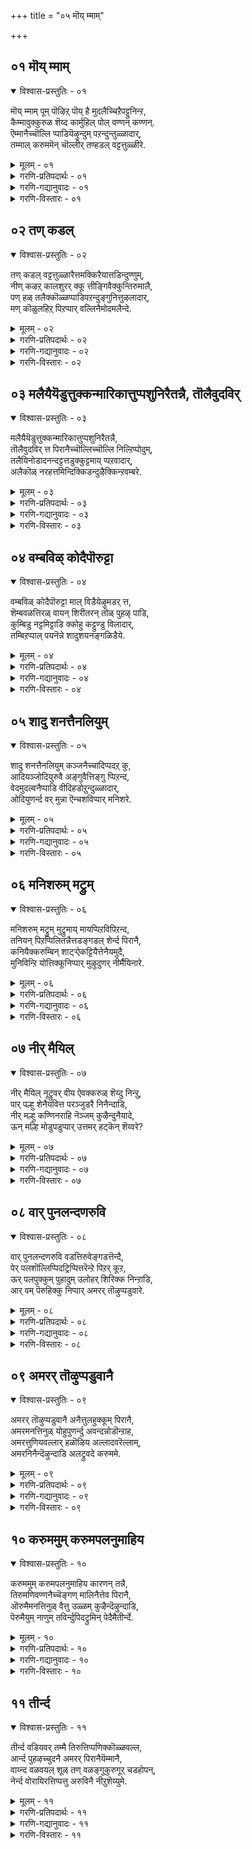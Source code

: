 +++
title = "०५ मॊय् म्माम्"

+++


## ०१ मॊय् म्माम्

<details open><summary>विश्वास-प्रस्तुतिः - ०१</summary>

मॊय् म्माम् पूम् पॊऴिऱ् पॊय् है मुदलैच्चिऱैपट्टुनिन्ऱ,  
कैम्मावुक्कुरुळ शॆय्द कार्मुहिल् पोल् वण्णन् कण्णन्.  
ऎम्मानैच्चॊल्लि प्पाडियॆऴुन्दुम् पऱन्दुन्तुळ्ळादार्,  
तम्माल् करुममॆन् चॊल्लीर् तण्हडल् वट्टत्तुळ्ळीरे.
</details>

<details><summary>मूलम् - ०१</summary>

मॊय् म्माम् पूम् पॊऴिऱ् पॊय् है मुदलैच्चिऱैपट्टुनिन्ऱ,  
कैम्मावुक्कुरुळ शॆय्द कार्मुहिल् पोल् वण्णन् कण्णन्.  
ऎम्मानैच्चॊल्लि प्पाडियॆऴुन्दुम् पऱन्दुन्तुळ्ळादार्,  
तम्माल् करुममॆन् चॊल्लीर् तण्हडल् वट्टत्तुळ्ळीरे.
</details>

<details><summary>गरणि-प्रतिपदार्थः - ०१</summary>

मॊय् = दट्टवाद, मा = दॊड्ड, पू पॊऴिल् = हूगळ उपवनदिन्द कूडिद, पॊय् है = सरोवरदल्लि, मुदलै = मॊसळॆयिन्द, शिऱै पट्टु = बन्धिसल्पट्टु, निन्ऱ = निन्तिद्द, कैमावुक्कू = सलगक्कॆ\(गजेन्द्रनिगॆ\), अरुळ् शॆय्द = कृपॆमाडिद, कार् मुहिल् पोल् वण्णन् = कार्मुगिलिन हागॆ बण्णवुळ्ळ, कण्णन् = श्रीकृष्णनाद, \(आकर्षणकारियाद\), ऎम्मानै = नम्म स्वामियन्नु, शॊल्लि पादि = स्तुतिसि हाडि, ऎऴुन्दुम् = ऎद्दू, पऱन्दुम् = सुत्ताडियू, तुळ्ळादार् तम्माल् = उत्साहगॊळ्ळदवरिन्द, करुमम् = फल, ऎन्चॊल्लीर् = एनॆन्दु हेळुत्तीरि, तण् = तम्पाद, कडल् = कडलिनिन्द सुत्तुवरिद, वट्टत्तुळ्ळीरे = भूमण्डलदल्लिरुववरे. 
</details>

<details><summary>गरणि-गद्यानुवादः - ०१</summary>

तम्पाद कडलिनिन्द सुत्तुवरिदिरुव भूमण्डलवासिगळे, दट्टवाद दॊड्ड हूविन तोपुगळिन्द कूडिद सरोवरदल्लि मॊसळॆयिन्द बन्धिसल्पट्टु निन्तिद्द सलगक्कॆ कृपॆमाडिद कार्मुगिलिनन्तॆ बण्णवुळ्ळ आकर्षणकारियाद नम्म स्वामियन्नु स्तुतिसिहाडुत्ता ऎद्दु सुत्ताडिउत्साहगॊळ्ळदवर फलवेनॆन्दु हेळुत्तीरि? 
</details>

<details><summary>गरणि-विस्तारः - ०१</summary>

हिन्दिन तिरुवाय् मॊऴियल्लि भगवन्तनन्नु अनुभविसुव मार्गवन्नु आळ्वाररु सूचिसिदरु. भूलोकवासिगळागिरुवागले, भगवन्तन सृष्टियाद लीलाविभूतियन्नु कण्णारकाणुत्त, अवुगळल्लॆल्ला भगवन्तनु अन्तरात्मनागि निर्वहिसुत्तिद्दानॆम्ब भावनॆयन्नु मनस्सिनल्लिट्टुकॊण्डु अवुगळन्नु आदरदिन्द अनुभविसुत्ता बन्दरॆ, आ मूलक भगवन्तन सान्निध्यवन्नु पडॆदुकॊळ्ळबहुदु ऎन्दु अवरु हेळिदरु. भूमिय मेलॆ वासिसुत्त, भगवन्तन दिव्यसृष्टियाद ऎल्ला चेतनाचेतन वस्तुगळन्नू काणुत्ता, अवुगळ उपयोगवन्नु पडॆयुत्ता, भगवन्तनन्नु मात्र गमनिसदॆ जीवन नडॆसुववरन्नु कुरितु ईग आळ्वाररु कनिकरदिन्द मातनाडुत्तिद्दारॆ.

आळ्वाररु हेळुत्तारॆ- भूलोकवासिगळे, भगवन्तनिगॆ तन्न सृष्टिय ऎल्ला चेतनाचेतन वस्तुगळ विषयदल्लू अपारवाद कनिकरविदॆ. दट्टवाद काडिननडुवॆ सरोवरदल्लि मॊसळॆय बायिगॆ सिक्किबिद्दु, बिडिसिकॊळ्ळलु साध्यविल्लदॆ तॊळलुत्तिद्द सलगनु भक्तियिन्द भगवन्तनन्नु कुरितु, ’आदिमूला’ ऎन्दु दीननागि मॊरॆयिट्टाग, आ कूडले भगवन्तनु गरुडारूढनागि अल्लिगॆ धाविसि बन्दु, तन्न चक्रायुधदिन्द मॊसळॆयन्नु तुण्डरिसि, सलगवन्नु रक्षिसिदनल्ल\! परमकारुणिकनू, उदारियू, अत्याकर्षकनू आद अवनन्नु आदरदिन्द स्तुतिसदॆ, गुणगानमाडदॆ, व्यर्थवागि कालकळॆयुववर कर्मगळिन्द फलवेनादरू इदॆये? नीवे योचिसि. 

भगवत्प्रीतियागि, भगवदर्पणबुद्धियिन्द माडुव याव कर्मवादरू भगवन्तनन्नु सेरुत्तदॆ. हागिल्लदॆ, कर्ममाडबेकॆम्ब बुद्धियिन्द यान्त्रिकवागि माडुव याव कर्मवादरू, अदक्कॆ फलवॆल्लियदु?
</details>

## ०२ तण् कडल्

<details open><summary>विश्वास-प्रस्तुतिः - ०२</summary>

तण् कडल् वट्टत्तुळ्ळारैत्तमक्किरैयात्तडिन्दुण्णुम्,  
नीण् कऴऱ् कालशुरर् क्कू त्तीङ्गिवैक्कुन्तिरुमालै,  
पण् हळ् तलैक्कॊळ्ळप्पाडिपऱन्दुङ्गुनित्तुऴलादार्,  
मण् कॊळुलहिऱ् पिऱप्पार् वल्लिनैमोदमलैन्दे.
</details>

<details><summary>मूलम् - ०२</summary>

तण् कडल् वट्टत्तुळ्ळारैत्तमक्किरैयात्तडिन्दुण्णुम्,  
नीण् कऴऱ् कालशुरर् क्कू त्तीङ्गिवैक्कुन्तिरुमालै,  
पण् हळ् तलैक्कॊळ्ळप्पाडिपऱन्दुङ्गुनित्तुऴलादार्,  
मण् कॊळुलहिऱ् पिऱप्पार् वल्लिनैमोदमलैन्दे.
</details>

<details><summary>गरणि-प्रतिपदार्थः - ०२</summary>

तण् कडल् = तम्पाद कडलिनिन्द सुत्तुवरिद, वट्टतुळ्ळारै = भूमिय मेलिरुववरन्नु, तमक्कु = तमगॆ, इरै आ = आहारवागि, तडिन्दु= कॊन्दु, उण्णुम् = तन्न तक्क, नीण् कऴल् काल् = \(बलिष्ठवाद\) वीरकालन्दुगॆयुळ्ळ कालुगळ, अशुरर् क्कु = असुररिगॆ, तीङ्गु इऴैक्कुम् = कॆडकन्नु नीगिसुव, तिरुमालै = सर्वेश्वरनन्नु \(कुरितु\), पण्हळ् = हादुगळन्नु, तलैक्कॊळ्ल = बहळवागि पादि, = हाडियू, पऱन्दुम्= अलॆडाडियू \(हाराडि,\) कुनित्तु = आडियू \(नलिदाडियू\) उऴलादार् = ऎल्लॆल्लू सञ्चरिसदवरु, मण् कॊळ् उलहिल् = भूलोकदल्लि, पिऱप्पार् = हुट्टुत्तारॆ, \(पुनर्जन्म पडॆयुत्तारॆ\), वल् विनै = क्रूर पापगळु, मोद मलैन्दे = सङ्कटगॊळिसुवन्तॆ मेलॆ बिद्दु \(अतिशयवागि नलुगिसुवन्तॆ\). 
</details>

<details><summary>गरणि-गद्यानुवादः - ०२</summary>

तम्पाद कडलिनिन्द सुत्तुवरिद भूमिय मेलिरुववरन्नु तमगॆ आहारवागि कॊन्दु तिन्नुव वीरकाल्गडगगळन्नु धरिसिद कालुगळ असुररिगॆ बरुव कॆडकन्नु नीगिसुव लक्ष्मीनाथनन्नु\(श्रीदेविय पतियन्नु, सर्वेश्वरनन्नु\) कुरितु हाडि, नॆनॆदाडि, कुणिदाडि, ऎल्लॆल्लू अलॆदाडदवरु ई भूलोकदल्लि क्रूरपापगळु अवर मेलॆ बिद्दु सङ्कटगॊळिसुवन्तॆ मत्तॆ हुट्टुत्तारॆ. 
</details>

<details><summary>गरणि-विस्तारः - ०२</summary>

हिन्दिन पाशुरदल्लि भगवन्तनन्नु भजिसद भूलोकवासिगळु नडॆसुव कर्मगळिगॆ फलवॆल्लियदु? ऎन्दु प्रश्निसलायितु. अदक्कॆ इल्लि समञ्जसवाद उत्तर बरुत्तदॆ. 

“तमक्किरैयात्तडिन्दुण्णुम् ..................अशुरर् क्कु” – इल्लि ’असुररु’ ऎम्बुदक्कॆ ’राक्षसरु’ ऎम्ब नेरवाद अर्थवल्ल. ’आसुरी स्वभाववुळ्ळवरु’ ऎम्ब अर्थवन्नु हेळबेकागुत्तदॆ. मनुष्यरन्नु मूरु बगॆयागि, अवर गुणस्वभावगळिगॆ अनुगुणवागि, विङ्गडिसुत्तारॆ. दैवीमानवरु – राजसी प्रकृतियवरु – राजसरु, मत्तु तामसगुणतुम्बिद आसुरी जनरन्नू सह उद्धारगॊळिसलु भगवन्तनु तवकिसुत्तानॆ. यारु भगवन्तनन्नु स्तुतिसि, नुतिसि, कुणिदु, कुप्पळिसि, मैमरॆतु आनन्दिसि अलॆदाडुत्तारो अवरन्नु तप्पदॆ सद्गतिगॆ ऒय्युत्तानॆ. हागॆ माडदॆ इरुव जनरिगॆ, अवा कर्मगळिगॆ सत्फलवे इल्ल. अवरिगॆ भूलोकदल्लि दुःखसङ्कटगळु तुम्बिरुव पुनर्जन्मवे प्राप्तवागुत्तदॆ. 

पुनर्जन्मद सङ्कटवन्नू, भूलोकवासवन्नू तप्पिसिकॊळ्ळुवुदक्कॆ सुलभोपायवे भगवद्भक्ति. अदन्नु बिडदॆ नडॆसुत्ता दृढभक्तियन्नु बॆळॆसिकॊण्डरॆ, अदक्कॆ तक्क फलवाद परमपदवासवू, भगवत्कैङ्कर्यवू लभिसुवुद् – ऎन्दन्तॆ.
</details>

## ०३ मलैयैयॆडुत्तुक्कन्मारिकात्तुप्पशुनिरैतन्नै, तॊलैवुदविर्

<details open><summary>विश्वास-प्रस्तुतिः - ०३</summary>

मलैयैयॆडुत्तुक्कन्मारिकात्तुप्पशुनिरैतन्नै,  
तॊलैवुदविर् त्त पिरानैच्चॊल्लिच्चॊल्लि निल्ऱिप्पोदुम्,  
तलैयिनोडादनन्दट्टत्तडुक्कुट्टमाय् प्पऱवादार्,  
अलैकॊळ् नरहत्तमिन्दिक्किडन्दुऴैक्किन्ऱवम्बरे.
</details>

<details><summary>मूलम् - ०३</summary>

मलैयैयॆडुत्तुक्कन्मारिकात्तुप्पशुनिरैतन्नै,  
तॊलैवुदविर् त्त पिरानैच्चॊल्लिच्चॊल्लि निल्ऱिप्पोदुम्,  
तलैयिनोडादनन्दट्टत्तडुक्कुट्टमाय् प्पऱवादार्,  
अलैकॊळ् नरहत्तमिन्दिक्किडन्दुऴैक्किन्ऱवम्बरे.
</details>

<details><summary>गरणि-प्रतिपदार्थः - ०३</summary>

मलैयै = बॆट्टवन्नु, ऎडुत्तु = ऎत्तिहिडिदु, कल् मारि = कल्लुमळॆयन्नु, कात्तु = तडॆदु, पशुनिरैतन्नै = दनगळ मन्दॆगळन्नु, तॊलैवु = नाशवागुवुदन्नु, तविर् त्त = तप्पिसिद, पिरानै = स्वामियन्नु, शॊल्लि शॊल्लि = हेळुत्ता हेळुत्ता, निन्ऱु = इरुत्ता, ऎप्पोदुम् = ऎल्ला कालदल्लू, तलैयिनोडु = तलॆयिन्द आदनम् = नॆलवन्नु, तट्ट = कट्टुवन्तॆ, तडुकुट्टम् आय् = तलॆकॆळगागि आदरू, पऱवादार् = प्रयत्निसदवरु \(हर्षिसदवरु\), अलै कॊळ् = \(अत्तिन्दित्त\) हॊरळाडिसुव, \(सङ्कटगॊळिसुव\), नरहत्तु = नरकदल्लि, अमिन्दि = मुळुगि, किडन्दु = बिद्दु, उऴैक्किन्ऱ = सङ्कटपडुव, वम्बरे = व्यर्थमानवरे. 
</details>

<details><summary>गरणि-गद्यानुवादः - ०३</summary>

बॆट्टवन्नु ऎत्ति हिडिदु, कल्लुमळॆयन्नु तडॆदु, दनगळ मन्दॆगळु नाशवागुवुदन्नु तप्पिसिद स्वामियन्नु कुरितु ऎल्ला कालदल्लू हेळुत्ता हेळुत्ता, तलॆयु नॆलवन्नु तट्टुवन्तॆ तलॆकॆळगागियाडरू प्रयत्निसदवरु अत्तिन्दित्त हॊरळिसि सङ्कटगॊळिसुव नरकदल्लि मुळुगि बिद्दु सङ्कटपडुव व्यर्थमानवरे \(आगुत्तारॆ\). 
</details>

<details><summary>गरणि-विस्तारः - ०३</summary>

करुणासागरनाद भगवन्तनल्लि निश्चलवागि मत्तु सत्ततवागि भक्तिमाडुवुदक्कॆ ऎष्टॆ श्रमपट्टरू चिन्तॆयिल्ल. आ ऎल्ल प्रयत्नवू चेतननु नरकयातनॆयन्नु अनुभविसुवुदन्नु तप्पिसुत्तदॆ. – इदु ई पाशुरद विषय. 

“मलैयै ऎडुत्तु ...................तॊलैवुदविर् त्त पिरान्” – भगवन्तन श्रीकृष्णावतारद ऒन्दु अद्भुत प्रसङ्ग इदु. नन्दगोकुलदल्लि बालकृष्णनु बॆळॆयुत्तिद्दाग, वर्षक्कॊम्मॆ गोवळरु देवेन्द्रपूजॆयन्नु नडॆसि, भारियाद ऎडॆयन्नु माडि समर्पिसुत्तिद्दद्दन्नु कण्डनु. देवेन्द्रनु मळॆयन्नुसुरिसि तमगू तम्म दनकरुगळिगू ऒळ्ळॆयदन्नु माडुवनॆम्बुदक्कागि ई देवेन्द्र पूजॆ. बालकृष्णनिगॆ ई पूजॆ समञ्जसवॆनिसलिल्ल. अवनु गोवळर हिरियरन्नु सेरिसि, कण्णिगॆ काणद, देवेन्द्रनिगॆ बदलागि तम्म कण्ण मुन्दॆये इरुव गोवर्धनगिरिगॆ पूजॆयन्नु सल्लिसबेकॆन्दू, निजवागियू अदे अवरिगॆ मळॆ बॆळॆगॆ ऒत्तासॆ माडुवुदॆन्दू तिळिसिदनु. अदरन्तॆ गोवळरु आ वर्ष ’गोवर्धन पूजॆ’ नडॆसि, अदर बुडदल्लि भारि ऎडॆयन्नु नीडिदरु. अवरिगॆ आश्चर्यवागुवन्तॆ, बॆट्टदिन्दले ऒब्ब व्यक्ति हॊरबन्दु, अवरु नीडिद्द ऎडॆयन्नॆल्ला उण्डु, अवरन्नु हरसि मायवायितु. देवेन्द्रनिगॆ इदु तिळियितु. गोवळर अहङ्कारक्कॆ अवनिगॆ तुम्ब कोप बन्तु. इडिय नन्दगोकुलवन्ने नाशपडिसि बिडुवुदक्कागि, अवनु एळुदिनगळ काल सततवागि बिरुसु मळॆयन्नु सुरिसिदनु. आग बालकृष्णनु आ गोवर्धनगिरियन्ने ऎत्ति, कॊडॆयन्तॆ तन्न किरुबॆरळ मेलॆ निल्लिसिकॊण्डु, अदरडियल्लि ऎल्ला गोवुगळ मन्दॆगळन्नू, गोवळरन्नू इरिसिकॊण्डु कापाडिदनु. 

आळ्वाररु हेळुत्तारॆ- हिन्दॆ, भगवन्तनु देवेन्द्रन कल्लुमळॆयिन्द गोवुगळ मन्दॆयन्नु तप्पिसलु माडिद अद्भुतकार्यदिन्द, अवन अपारकारुण्यवन्नु तिळियबहुदु. अवन नानाअद्भुताश्चर्य प्रसङ्गगळन्नु मेलिन्द मेलॆ हेळुत्ता, अवन नाम सङ्कीर्तनॆ माडुत्ता, गुणगान माडुत्ता अवनल्लि भक्तियन्नु दृढपडिसिकॊळ्ळबेकु. अदु ऎष्टे कष्टवादरू चिन्तॆयिल्ल. प्रयत्नवन्नु कडमॆ माडबारदु. इदु अवन कृपॆगॆ नम्मन्नु ऒळगू माडुवुदु. नरकद यातनॆयन्नु तप्पिसुवुदु. हागॆ माडद मानवजन्म व्यर्थ.
</details>

## ०४ वम्बविळ् कोदैपॊरुट्टा

<details open><summary>विश्वास-प्रस्तुतिः - ०४</summary>

वम्बविळ् कोदैपॊरुट्टा माल् विडैयेऴुमडर् त्त,  
शॆम्बवळत्तिरळ् वायन् शिरीतरन् तॊळ् पुहऴ् पाडि,  
कुम्बिडु नट्टमिट्टाडि क्कोहु कट्टुण्डु विलादार्,  
तम्बिऱप्पाल् पयनॆन्ने शादुशयनङ्गळिडैये.
</details>

<details><summary>मूलम् - ०४</summary>

वम्बविळ् कोदैपॊरुट्टा माल् विडैयेऴुमडर् त्त,  
शॆम्बवळत्तिरळ् वायन् शिरीतरन् तॊळ् पुहऴ् पाडि,  
कुम्बिडु नट्टमिट्टाडि क्कोहु कट्टुण्डु विलादार्,  
तम्बिऱप्पाल् पयनॆन्ने शादुशयनङ्गळिडैये.
</details>

<details><summary>गरणि-प्रतिपदार्थः - ०४</summary>

वम्बु = परिमळवु, अविळ् = हरडुत्तिरुव, \(अरळुत्तिरुव\), कोदै = हूमालॆय, पॊरुट्टा = निमित्तवागि, माल् विडै = बलवाद गूळिगळु, एऴुम् = एळन्नू, अडर् त्त = अडगिसिद, शॆम् पवळम् = कॆम्पाद हवळद, तिरळ् = उण्डॆयन्तिरुव, वायन् = तुटियन्नुळ्ळवनाद, शिरीतरन् = श्रीधरन, तॊल् पुहळ् = पुरातनवाद, कीर्तियन्नु, पाडि = हाडुत्ता, कुम्बिडु = नमस्करिसुव \(कैमुगियुव\), नट्टम् = नृत्यवन्नु, इट्टु आडि = रूपिसि आडि, कोहु = वञ्चनॆयन्नु, उहट्टु = तॊरॆदु, उण्डु = अनुभविसि, उऴलादार् = अलॆडाडुवरु, तम् पिऱप्पाल् = तम्म जन्मदिन्द, पयन् ऎन्ने = फलवेनिदॆ, शादु शयनङ्गळ् = सादुसज्जनर, इडैये = नडुवॆये \(इद्दाग्गू\). 
</details>

<details><summary>गरणि-गद्यानुवादः - ०४</summary>

परिमळवु \(अरळि\) हरडुत्तिरुव हूविन हारद निमित्तवागि बलवाद एळुगूळिगळन्नू अडगिसिद, कॆम्पुहवळद उण्डॆयन्तिरुव तुटियन्नुळ्ळवनाद श्रीधरन सनातनवाद कीर्तियन्नु हाडुत्ता कैमुगियुव नृत्यवन्नु रूपिसि आडुत्ता, वञ्चनॆयन्नु तॊरॆदु, अनुभाविसुत्ता अलॆदाडवरु साधुसज्जनर नडुवॆये इद्दाग्गू, अवर जन्मदिन्द फलवेनिदॆ? 
</details>

<details><summary>गरणि-विस्तारः - ०४</summary>

साधुसज्जनर सङ्गदल्लि सदा इरुववरु ऒळ्ळॆयवरे आगुत्तारॆ ऎन्दु हेळुवुदु सहजवादरू, अन्थवर नडुवॆ इद्दू सत् स्वभाववन्नु कलियद मनुष्यर जीवनदिन्द सार्थकवादद्देनु ऎन्दु इल्लि हेळलागुत्तदॆ. 

“वम्बविऴ् कोदै पॊरुट्टा माल् विडैयेलुम् अडर् त्त...........” भगवन्तनु श्रीकृष्णनागि अवतरिसिदाग नडॆसिद ऒन्दु अद्भुत प्रसङ्ग इदु. गोवळर राजनाद ’कुम्भ’निगॆ ऒब्ब सुन्दरियाद मगळु. अवळु सत्यॆ अथवा नपिन्नै. अवळन्नु मदुवॆयागबयसुववनु, तानु साकि कॊब्बिसिरुव एळु गूळिगळन्नु ऒब्बने ऎदुरिसि कट्टिहाकबेकॆम्बुदुआ कुम्भराजन फण. श्रीकृष्णनु ऒण्टियागि अवुगळन्नॆदुरिसि, अडगिसि, कट्टिहाकि, सत्यॆयन्नु मदुवॆयादनु. 

आळ्वाररु हेळुत्तारॆ- भगवन्तनु परमशक्तनु. अवनु श्रीकृष्णनागि अवतरिसिदाग, कॊब्बि बॆळॆद एळु गूळिगळन्नु ऒब्बने ऎदुरिसि कट्टि हाकिदनु. अवनु आकर्षकसुन्दर. सकलैश्वर्यक्कॆ ऒडॆयळाद श्रीदेविय पति. अवन कीर्तिगॆ पाशविल्ल. अवुगळन्नॆल्ला नॆनॆयुत्त, शुद्धमनस्सिनिन्द भक्ति माडद जनरु साधुसज्जनर नडुवॆ इद्दरू सह, अवरदु व्यर्थजीवनवे\!
</details>

## ०५ शादु शनत्तैनलियुम्

<details open><summary>विश्वास-प्रस्तुतिः - ०५</summary>

शादु शनत्तैनलियुम् कञ्जनैच्चादिप्पदऱ् कु,  
आदियञ्जोदियुरुवै अङ्गुवैत्तिङ्गु प्पिऱन्द,  
वेदमुदल्वनैप्पाडि वीदिहडोऱुन्दुळ्ळादार्,  
ओदियुणर्न्द वर् मुन्ना ऎन्चशविप्पार् मनिशरे.
</details>

<details><summary>मूलम् - ०५</summary>

शादु शनत्तैनलियुम् कञ्जनैच्चादिप्पदऱ् कु,  
आदियञ्जोदियुरुवै अङ्गुवैत्तिङ्गु प्पिऱन्द,  
वेदमुदल्वनैप्पाडि वीदिहडोऱुन्दुळ्ळादार्,  
ओदियुणर्न्द वर् मुन्ना ऎन्चशविप्पार् मनिशरे.
</details>

<details><summary>गरणि-प्रतिपदार्थः - ०५</summary>

शादु शनत्तै = साधुजनरन्नु\(सात्विक स्वभावदवरन्नु\), नलियुम् = हिंसिसुव, कञ्जनै = कंसनन्नु, शादिप्पदऱ् कु = शिक्षिसुवुदक्कागि, आदि= शाश्वतवाद \(नित्यवाद\), अम् = दिव्यसुन्दरवाद, शोदि उरुवै = ज्योतिस्वरूपवन्नु, अङ्गुवैत्तु = अल्लिरुव हागॆये \(परमपददल्लिरुव हागॆये\), इङ्गु = इल्लि \(भूलोकदल्लि\), पिऱन्द = अवतरिसिद, वेदम् = वेदगळ, मुदल् वनै = ऒडॆयनन्नु \(वेदप्रतिपाद्यनन्नु\), पाडि = कीर्तिसुत्ता, वीदिहळ् तोऱुम् = बीदिगळल्लॆल्ला, तुळ्ळादार् = नलिदाडदवरु \(उत्साहदिन्द कुणिदाडदवरु\), ओदि = शास्त्रादिगळन्नु, अभ्यासमाडि, उणर्न्द वर् मुन्ना = अरितुकॊण्डवरे मॊदलागि, \(ज्ञानिगळागिद्दरू सह\), ऎन् शविप्पार् = एनन्नु जपिसुत्तारॆ? \(याव जपमाडुत्तारॆ?\), मनिशरे = अवरु मनुष्यरे? 
</details>

<details><summary>गरणि-गद्यानुवादः - ०५</summary>

सात्विक स्वभावदवरन्नु हिंसिसुव कंसनन्नु शिक्षिसुवुदक्कागि शाश्वतवू \(नित्यवू\) दिव्यसुन्दरवू आद ज्योतिस्वरूपवन्नु परमपददल्लिरुव हागॆये भूलोकक्कॆ तन्दु अवतरिसिद वेदगळ ऒडॆयनन्नु \(वेदप्रतिपाद्यनन्नु\) कीर्तिसुत्ता बीदिगळल्लॆल्ला नलिदाडवरु \(उत्साहदिन्द उन्मत्तरागि कुणिदाडदवरु\) शास्त्रादिगळन्नु अभ्यासमाडि ज्ञानिगळागिद्दरू सह याव जपमाडुत्तारॆ? अवरु मनुष्यरे? 
</details>

<details><summary>गरणि-विस्तारः - ०५</summary>

साधुसज्जनर सहवासदिन्द एनन्नू कलियदवर जन्मव्यर्थवादद्दु ऎन्दु हेळिद्दु हिन्दिन पाशुर. अन्थ सात्विक जनरन्नु हिंसिसुववर जीवनवागलि, शुष्कज्ञानिगळादवर जीवनवागलि हेगॆ ऎन्दु सूचिसुवुदु ई पाशुर. 

सात्विकर सङ्गदिन्द कलियद जनरन्नु कुरितु भगवन्तनिगॆ याव परितापवू इल्ल. अवर मेलॆ कोपवू इल्ल. अवरिद्द हागॆये अवरन्नुळिसि, व्यर्थजीवनवन्नु कळॆयुवुदक्कॆ अवकाश नीडुत्तानॆ. अवरु इन्थ अनेक जन्मगळन्नॆत्ति तम्म उद्धारमार्गवन्नु तावे कण्डुकॊळ्ळुवन्तागलि ऎन्दु अवरन्नु बिट्टिरुत्तानॆ. आदरॆ, सात्विक जनरन्नु हिंसिसुव आसुरीप्रकृतियुळ्ळ क्रूरिगळ विषयदल्लि भगवन्तनिगॆ कोप. अवरन्नु शिक्षिसुवुदे स्वामिय मॊदल कॆलस. 

“शादु शनत्तैनलियुम् कञ्जनै शादिप्पदऱ् शु..........” – भगवन्तनु श्रीकृष्णनागि अवतरिसिद्देकॆ ऎम्बुदन्नु इल्लि सूचिसलागिदॆ. कंसासुरनु कडुदुष्ट. तन्न तन्दॆयाद मुगि उग्रसेननन्ने सॆरॆयल्लिट्टु तानु राजनाद. तन्न तङ्गियाद देवकियन्नु वसुदेवनिगॆ कॊट्टु अद्दूरियागि मदुवॆमाडिदरू सह, अवळ ऎण्टनॆय गर्भदल्लि हुट्टुवनु अवनिगॆ मृत्युवागुवनॆम्बुदन्नु अशरीरवाणियिन्द केळिद कूडले, अवरिब्बरन्नू सॆरॆयल्लिट्टनु. अल्लदॆ, अवरिगॆ हुट्टिद ऒन्दॊन्दु शिशुवन्नू आ कूडले कॊन्दु हाकुत्ता बन्दनु. देवकिय ऎण्टनॆय गर्भवू बन्तु. आ सॆरॆमनॆयल्ले, भगवन्तनु कंसन मृत्युवागि देवकिय मगनागि अवतरिसिदनु. हुट्टिदाग परमपददल्लि तानिद्द हागॆये ऎन्दरॆ, चतुर्भुजनागि, किरीट मकरकुण्डलधारियागि, शङ्खचक्रगदापद्मधारियागि, पीताम्बरधारियागि, परमतेजोमयनागि, दिव्यमङ्गळ विग्रहनागि, अत्याकर्षनागि देवकि वसुदेवरिगॆ दर्शनकॊट्टनु मत्तु मुन्दॆ, हेगॆ नडॆयबेकॆम्बुदन्नु सूचिसि, सामान्यशिशुवादनु. आ बळिक, नन्दगोकुलदल्लि बालकृष्णनागि बॆळॆयुत्ता बन्दु, कंसन ऎल्ला बगॆय वञ्चनॆगळिगू अवकाशविल्लदन्तॆ, अवनु कळुहिसिद ऎल्ल शत्रुगळन्नु नाशगॊळिसि, कडॆगॆ कंसनन्नू सदॆबडिदनु. इदु भागवतद कथॆ.

“वीदिहडोऱुन्दुळ्ळादार्..................” भगवन्तन गुणस्वभावगळन्नु कीर्तिसुत्ता, आ अनुभवदल्लिये तन्मयरागि, मैमरॆतु कुणिकुणिदाडुत्ता बीदिबीदिगळल्लू अलॆदाडुववरु भक्तिभावदिन्द तुम्बितुळुकुव जन. 

“ओदियुणर्न्दवर्....................” वेद मत्तु शास्त्रगळन्नु परिपूर्णवागि अभ्यासमाडि, भगवद्विषयवाद ज्ञानवन्नु पडॆदुकॊण्डवरु.

आळ्वाररु हेळुत्तारॆ- दुष्टरन्नु शिक्षिसुववनू, सात्विकरन्नु रक्षिसुववनू, वेदप्रतिपाद्यनू, नित्यनू \(शाश्वतनू\), ज्योतिस्वरूपनू, दिव्यसुन्दरनू आद भगवन्तनन्नु कुरितु वेदशास्त्रगळल्लि विवरिसिरुवन्तॆये अरितुकॊण्डु उत्तमज्ञानिगळागिद्दरू, भक्तिपरवशरागि भगवन्तन गुणस्वभावगळन्नू अद्भुताश्चर्यकर लीलॆगळन्नू कीर्तिसुत्ता बीदिबीदिगळल्लू मैमरॆतु कुणियुत्ता अलॆदाडुत्ता कालकळॆयद जनर ज्ञानवॆल्लवू व्यर्थवे. अवर जपक्कागलि, नडतॆगागलि, ज्ञानक्कागलि फलवे इल्ल. 

ज्ञानक्किन्तलू भक्ति मेलु ऎन्दु आळ्वाररु हेळुतिद्दारॆये? ऎनिसुत्तदॆ.
</details>

## ०६ मनिशरुम् मट्रुम्

<details open><summary>विश्वास-प्रस्तुतिः - ०६</summary>

मनिशरुम् मट्रुम् मुट्रुमाय् मायप्पिऱविपिऱन्द,  
तनियन् पिऱप्पिलितन्नैत्तडङ्गडल् शेर्न्द पिरानै,  
कनियैक्करुम्बिन् शाट्र्‍ऐकट्टियैत्तेनैयमुदै,  
मुनिविन्ऱि योत्तिक्कूनिप्पार् मुऴुदुणर् नीर्मैयिनारे.
</details>

<details><summary>मूलम् - ०६</summary>

मनिशरुम् मट्रुम् मुट्रुमाय् मायप्पिऱविपिऱन्द,  
तनियन् पिऱप्पिलितन्नैत्तडङ्गडल् शेर्न्द पिरानै,  
कनियैक्करुम्बिन् शाट्र्‍ऐकट्टियैत्तेनैयमुदै,  
मुनिविन्ऱि योत्तिक्कूनिप्पार् मुऴुदुणर् नीर्मैयिनारे.
</details>

<details><summary>गरणि-प्रतिपदार्थः - ०६</summary>

मनिशरुम् = मनुष्यरू मट्रुम् = मत्तु मुट्रुम् = इतर ऎल्ला वस्तुगळु आगि, मायम्पिऱवि= आश्चर्यकरवाद जन्मगळागि, पिऱन्द = जनिसिद, तनियन् = साटियिल्लदवनू, पिऱप्पु इलि तन्नै = हुट्टुविकॆयॆम्बुदे इल्लदवनाद, तडम् = विस्तारवाद, कडल् = कडलन्नु, शेर्न्द पिरानै = सेरिद स्वामियन्नु, कनियै = मधुरवाद हण्णन्नु, \(हण्णिनन्तिरुववनन्नु\), करुम्बिन् शाट्रै = कब्बिन सारवन्नु \(कब्बिन हालन्नु\), कट्टियै = कल्लुसक्करॆयन्नु, तेनै = जेनुतुप्पवन्नु \(मधुवन्नु\), अमुदै = अमृतवन्नु, मुनिवु इन्ऱि = प्रयत्नविल्लदॆये \(ऎडॆबिडदन्तॆ\), एत्ति = स्तुतुसि, कुनिप्पार् = अड्डबीळुववरु \(कुणिदाडुववरु\), मुऱुदु = पूर्णवाद, उणर् = तिळिवळिकॆय, नीर् मैयिनारे = स्वभावदवरे आगुत्तारॆ. 
</details>

<details><summary>गरणि-गद्यानुवादः - ०६</summary>

मनुष्यरू मत्तु इतर ऎल्ला वस्तुगळू आगि, आश्चर्यकरवाद जन्मगळल्लि जनिसिद साटियिल्लदवनू, हुट्टुविकॆयॆम्बुदे इल्लदवनाद विस्तारवाद कडलन्नु सेरिद स्वामियन्नु, मधुरवाद हण्णन्नु, कब्बिन हालन्नु, कल्लुसक्करॆयन्नु, जेनुतुप्पवन्नु, अमृतवन्नु, अप्रयत्नवागिये \(ऎडॆबिडदन्तॆ\), स्तुतिसि, अड्डबीळुववरु. \(कुणिदाडुववरु\) पूर्णवाद तिळिवळिकॆयन्नुळ्ळ स्वभावदवरे आगुत्तारॆ. 
</details>

<details><summary>गरणि-विस्तारः - ०६</summary>

हिन्दिन पाशुरद विषयवन्नु इल्लियू मुन्दुवरिसलागुत्तदॆ. भगवन्तनन्नु ऎडॆबिडदन्तॆ चिन्तिसुत्ता, स्तुतिसुत्ता इरुव भक्तरू सह पूर्णज्ञानिगळिगॆ सम ऎन्नलागुत्तिदॆ. 

सामान्यवागि अरितुकॊळ्ळलारद मातुगळिन्द ऎन्दरॆ ज्ञानिगळिगॆ मात्रवे अर्थवागुवन्थ मातुगळिन्द भगवन्तनन्नु हॊगळुवुदरिन्द पडॆयुव सवि कडमॆयॆ. बळकॆय वस्तुगळ हॆसरिनिन्द भगवन्तनन्नु स्तुतुसिवुदरिन्द, ऎन्दरॆ, अन्थवस्तुगळिगॆ भगवन्तनन्नु होलिसिहेळुत्तिरुवुदरिन्द, भगवन्तनन्नु सुलभवागि अरितुकॊण्डु आनन्दिसबहुदु ऎन्दु हेळुवुदु इल्लिन विवाणॆय वैशिष्ट्य.

“मनिशरुम्.................पिऱन्द” – दुष्टनिग्रहक्कागि, सज्जनपालनॆगागि, धर्मसंरक्षणॆगागि भगवन्तनु नानाअवतारगळन्नॆत्तिदनष्टॆ. अवुगळन्नु इल्लि सङ्ग्रहिसि हेळलागिदॆ. वामन, राम, कृष्ण अवतारगळु मानवरूपगळु, मत्स्य, कूर्म, वराह अवतारगळु कीळुप्राणिगळ रूपगळु. नरसिंह हयग्रीव अवतारगळु विचित्रवाद ’नर-मृग’ रूपगळु. हरिस अवतारवु पक्षियरूपद्दु. त्रिविक्रम अवतारवन्तु महाद्भुतवाद विराट् स्वरूपवॆ. हीगॆ भगवन्तन नानाअवतारगळु अवुगळ निमित्तगळिगॆ अनुगुणवागि बन्दवु. 

सर्वव्यापकत्व, सर्वज्ञत्व, सर्वशक्तित्व, सर्वरक्षकत्व आकर्षकत्व, सौन्दर्य, कारुण्य मुन्ताद गुणगळिन्द शोभिसुव भगवन्तनु ऎल्ल रीतियल्लू साटियिल्लदवने. अवनिगॆ हुट्टु ऎम्बुदिल्ल. अवनु नित्य, शाश्वत. इडिय सृष्टिगे कारण. पाल्गडलल्लि निर्लिप्तनागि पवडिसि योगनिद्दॆयल्लिरुववनु – हीगॆ भगवन्तनन्नु वर्णिसि हेळुव मातुगळॆल्लवू नमगॆ अरितुकॊळ्ळलु आगदिद्दरॆ अवुगळ गोजिगॆ होगुवुदु बेड. ऎल्लरू सुलभवागि, आशॆयिन्द, सविदु, आनन्दिसुवन्थ, ऎल्लरिगू तिळिदिरुव ’हण्णु’, ’कब्बिन हालु’ ’बॆल्ल’,’कल्लु सक्करॆ’ ’जेनु तुप्प’ मुन्ताद मातुगळिन्दले भगवन्तनन्नु वर्णिसि, आ मूलक आनन्दिसबहुदु – ऎन्नलागुत्तदॆ. 

’अमरत्व’वन्नु, ऎन्दरॆ, ’साविल्लद स्थिति’यन्नु उण्टुमाडुव दिव्यवस्तुवे ’अमृत’. भगवन्तनन्नु दृढवागि आश्रयिसिदवरिगॆ बरुव फलवे अमृतत्व \(अमरत्व\). 

आळ्वाररु हेळुत्तारॆ- भगवन्तनु लोकहितक्कागिये आश्चर्यकरवाद नानाअवतारगळन्नु ऎत्तुत्तानॆ. आदरॆ अवनिगॆ हुट्टु ऎम्बुदे इल्ल. अवनु पाल्गडलल्लि पवडिसि योगनिद्दॆयल्लिरतक्कवनु. अवनिगॆ साटिये इल्ल. अवनु हण्णिनन्तॆ, कब्बिन हालिनन्तॆ, कल्लुसक्करॆयन्तॆ, जेनुतुप्पदन्तॆ बलु सिहि. साविल्लद स्थितियन्नु कॊडुव अमृतवे अवनु. अवनन्नु हीगॆ अरितुकॊण्डु, ऎडॆबिडदन्तॆ, अप्रयत्नवागिये, स्तुतिसुत्ता, भक्तियिन्द मैमरॆतु कुणियुत्ता नमस्करिसुत्ता आनन्दिसुववरु पूर्णज्ञानिगळिगॆ समानरु.
</details>

## ०७ नीर् मैयिल्

<details open><summary>विश्वास-प्रस्तुतिः - ०७</summary>

नीर् मैयिल् नूट्रुवर् वीय ऐवक्करुळ् शॆय्दु निन्ऱु,  
पार् पल्हु शेनैयवित्त परञ्जुडरै निनैन्दाडि,  
नीर् मल्हु कण्णिनराहि नॆञ्जम् कुऴैन्दुनैयादे,  
ऊन् मल्हि मोडुपडुप्पार् उत्तमर् हट्कॆन् शॆय्वरे?
</details>

<details><summary>मूलम् - ०७</summary>

नीर् मैयिल् नूट्रुवर् वीय ऐवक्करुळ् शॆय्दु निन्ऱु,  
पार् पल्हु शेनैयवित्त परञ्जुडरै निनैन्दाडि,  
नीर् मल्हु कण्णिनराहि नॆञ्जम् कुऴैन्दुनैयादे,  
ऊन् मल्हि मोडुपडुप्पार् उत्तमर् हट्कॆन् शॆय्वरे?
</details>

<details><summary>गरणि-प्रतिपदार्थः - ०७</summary>

नीर् मै इल् = कारुण्यविल्लद \(सतस्वभावविल्लद\), नूट्रुवर् = नूर्वरु, वीय = नाशवागुवन्तॆ, ऐवरक्कु = ऐवरिगॆ, अरुळ् शॆय्दु = कृपॆमाडि, निन्ऱु = \(अवरिगॆ सहायकनागि\) निन्तु, पार् = भूमिय मेलॆ, मल् हु = तुम्बिरुव, शेनै = सेनॆगळन्नु, अवित्त = नाशपडिसिद, परम शुडरै = परञ्ज्योतिस्वरूपियन्नु, निनैन्दु = नॆनॆदु \(चिन्तिसि\), आदि = कुणिदाडि, नीर् मल्हु = नीरु तुम्बिद, कण्णिनर् आहि = कण्णुळ्ळवरागि, नॆञ्जम् = मनस्सु, कुऴैन्दु = द्रविसि \(करगि, कलकिहोगि\), नैयादे = परितपिसदॆ, ऊन् मल् हि = देहवन्नु तुम्बिसि, मोडु = हॊट्टॆयन्नु, पडुप्पार् = बॆळॆसुववरु, उत्तमर् हट्कु = उत्तमरिगॆ, ऎन् = एनन्नु, शॆय्वरे = माडबल्लरु? 
</details>

<details><summary>गरणि-गद्यानुवादः - ०७</summary>

कारुण्यविल्लद \(सद्भावनॆयिल्लद\) नूर्वरु नाशवागुवन्तॆ ऐवरिगॆ कृपॆमाडि, \(अवर बॆम्बलवागि\) निन्तु भूमिय मेलॆ तुम्बिरुव \(अपारवाद\) सेनॆगळन्नु नाशपडिसिद परञ्ज्योतिस्वरूपियन्नु चिन्तिसि, कुणिदाडि, नीरु तुम्बिद कण्णुळ्ळवरागि, मनस्सुकरगि \(कलकिदवरागि\), परितपिसदॆ, देहवन्नु तुम्बिसि, हॊट्टॆयन्नु बॆळॆसुववरु उत्तमरिगॆ एनन्नु माडबल्लरु? 
</details>

<details><summary>गरणि-विस्तारः - ०७</summary>

भगवद्भक्तियुळ्ळवरु ऎम्बुदन्नु गुरुतिसुव बगॆयन्नू, \(भक्तन लक्षणगळन्नू\), अदिल्लद सामान्य जनर स्वभाववन्नू, अवरिब्बर नडुवॆ हॊन्दिकॆ इरुवुदिल्लवॆम्बुदन्नू इल्लि सूचिसलागिदॆ. 

सर्वसमर्थनाद भगवन्तनन्नु ऎडॆबिडदन्तॆ चिन्तिसुत्ता, स्तुतिसुत्ता, कीर्तिसुत्ता, मैमरॆतु कुणिदाडुत्त, आनन्दद कण्णीरन्नु सुरिसुत्ता, मनस्सन्नु कलकि, करिगिसि, परितपिसुववरु “उत्तमरु” – अवरे भक्तशिखामणिगळु. 

उत्तमर यावॊन्दु स्वभाववन्नूअनुकरिसदॆ, अवर याव विषयवन्नूमनस्सिगॆ हच्चिकॊळ्लदॆ, तम्महॊट्टॆयन्नु तुम्बिसुत्ता देहवन्नु बॆळॆसुवुदरल्लॆ सदा निरतरागिरुववरु “अधमरु” – कॆळमट्टद प्राणिगळन्तॆ जीवन नडॆसुववरु.

“नीर् मैयिल् नूट्रुवर्...................निन्ऱु” – कौरवरु नूर्वरु. पाण्डवरु ऐवरु. कौरवरिगॆ पाण्डवर विषयदल्लि ईषत्तू करुणॆयिल्ल. अवरन्नु हिंसिसुवुदु, अवरिगॆ कष्ट कॊडुवुदु कौरवर मुख्य कॆलसवागित्तु. पाण्डवरु भक्तरु. सन्मार्गिगळु. भगवन्तनन्नु आश्रयिसिदवरु. दुष्टराद कौरवरन्नु सन्मार्गक्कॆ तरलु विफलगॊण्डद्दरिन्द, भगवन्तनु अवर नाशक्कॆ अनुवादनु. पाण्डवरिगॆ रक्षणॆय कृपॆमाडि, अवर बॆम्बलिगनागि निन्तु, अवरिगॆ जयगळिसिकॊट्टनु. 

“पार् मल्हु शेनैयवित्त” – भगवन्तनिगॆ नाल्कु कॆलसगळु, दुष्ट शिक्षण, शिष्टरक्षण, धर्मसंस्थापन, भूभार निरसन. इवुगळल्लि कडॆयदन्नुआगिन्दाग्गॆ अवनुनडॆसलेबेकु. महाभारत युद्धवन्नु तॊडगिसि, अल्लि पाण्डावर एळु अक्षोहिणि सैन्यवन्नू, कौरवर हन्नॊन्दु अक्षोहिणि सैन्यवन्नू नाशपडिसिद्दु ई कारणदिन्दले. भगवन्तन नाल्कु कार्यगळू अल्लि नडॆयितु\! 

आळ्वाररु हेळुत्तारॆ- निष्करुणिगळू, हिंसात्मकरू आद कौरवरु नाशवागुवन्तॆ, सज्जनराद पाण्डवरिगॆ कृपॆमाडि, अवर बॆम्बलिगनागि निन्त परञ्ज्योति स्वरूपियाद भगवन्तनल्लि ऎडॆबिडदन्तॆ भक्तिमाडुव उत्तमर नडुवॆ तम्म हॊट्टॆयन्नू मैयन्नू बॆळॆसुवुदरल्लिये निरतरागिरुव अधमरुइद्दरूसह, अवरु स्वतः एनन्नू कलियरु. उत्तमरिगॆ अवरिन्द याव प्रयोजनवू इल्ल.
</details>

## ०८ वार् पुनलन्दणरुवि

<details open><summary>विश्वास-प्रस्तुतिः - ०८</summary>

वार् पुनलन्दणरुवि वडत्तिरुवेङ्गडत्तॆन्दै,  
पेर् पलशॊल्लिप्पिदट्रिप्पित्तरॆन्ऱे पिऱर् कूऱ,  
ऊर् पलपुक्कुम् पुहादुम् उलोहर् शिरिक्क निन्ऱाडि,  
आर् वम् पॆरुहिक्कु निप्पार् अमरर् तॊऴुप्पडुवारे.
</details>

<details><summary>मूलम् - ०८</summary>

वार् पुनलन्दणरुवि वडत्तिरुवेङ्गडत्तॆन्दै,  
पेर् पलशॊल्लिप्पिदट्रिप्पित्तरॆन्ऱे पिऱर् कूऱ,  
ऊर् पलपुक्कुम् पुहादुम् उलोहर् शिरिक्क निन्ऱाडि,  
आर् वम् पॆरुहिक्कु निप्पार् अमरर् तॊऴुप्पडुवारे.
</details>

<details><summary>गरणि-प्रतिपदार्थः - ०८</summary>

वार् = वरसॆयाद, \(श्रेष्ठवाद\), पुनल् = तीर्थगळन्नू \(सरोवरगळन्नू\), अम् = अन्दवाद, तण् = तम्पाद, अरुवि = बॆट्टद झरिगळन्नू, उळ्ळ, वड तिरुवेङ्गडत्तु = उत्तरद तिरुवॆङ्कटगिरिय, ऎन्दै = स्वामिय, पेर् पल = अनेक हॆसरुगळन्नु, शॊल्लि = हेळुत्ता, पिदट्रि = वटगुट्टि, \(मनस्सिगॆ बन्द हागॆ ऒदरि\), पित्तर् ऎन्ऱे = हुच्चरु ऎन्तले, पिऱर् = इतररु, कूऱ = हेळुत्तिरलु, ऊर् पल = हलवारु ऊरुगळन्नु, पुक्कुम् पुहादुम् = प्रवेशिसियू, प्रवेशिसदॆयू, उलोहर् = लोकिगरु, शिरिक्क = नगुवन्तॆ \(नगुत्तिरलु\), निन्ऱुआडि = निन्तु, कुणिदाडि, आर् वम् = आशॆयन्नु, पॆरुहि = उक्कि हरिसि, कुनिप्पार् = नमस्करिसुववरु, अमरर् = अमररिन्द, तिऴप्पडुवारे = नमस्करिसिकॊळ्ळुववरे आगुत्तारॆ. \(सेवॆपडॆयुववरे आगुत्तारॆ\). 
</details>

<details><summary>गरणि-गद्यानुवादः - ०८</summary>

सालुगट्टिरुव श्रेष्ठवाद तीर्थगळन्नू, अन्दवाद मत्तु तम्पाद बॆट्टद झरिगळन्नू उळ्ळ, उत्तरद तिरुवॆङ्कटगिरिय स्वामिय अनेक हॆसरुगळन्नु हेळुत्ता, मनस्वि ऒदरुत्ता, हुच्चरु ऎन्दे इतररु हेळुव हागॆ, हलवारु ऊरुगळन्नु प्रवेशिसियू, प्रवेशिसदॆयू, लोकिगरु नगुवन्तॆ \(नगुत्तिरलु\) निन्तु कुणिदाडि, आशॆयन्नु उक्किसि हरिसि नमस्करिसुववरु, अमररिन्द सेवॆपडॆयुववरे आगुत्तारॆ. 
</details>

<details><summary>गरणि-विस्तारः - ०८</summary>

भक्तियन्नु दृढवागि बॆळॆसिकॊण्डिरुव, यावागलू ऎल्लॆडॆगळल्लू भक्तिपरवशरागि आवेशगॊण्डु हुच्चरन्तॆ नडॆदुकॊळ्ळुव विचित्रजनर हिरिमॆयेनॆन्दु इल्लि हेळलागुत्तिदॆ. 

सामान्यजनरकण्णिगॆ भक्तरु हुच्चरागिरुत्तारॆ. अवर ऒन्दॊन्दु नडतॆयू, ऒन्दॊन्दु कॆलसवू हुच्चरन्नु नॆनपिगॆ तरुत्तदॆ. भगवन्नामवन्नु जपिसुवुदागलि, कीर्तिसुवुदागलि, पुण्यस्थळगळन्नु सन्दर्शिसुवुदागलि, मैमरॆतु भक्तिभरदिन्द अल्लल्लि कुणिदाडुवुदागलि, - ऎल्लवू उन्मतर कॆलसदन्तॆये इरुत्तदॆ. कण्डवरु नगुत्तारॆ, हास्यमाडुत्तारॆ, हिम्बालिसि अणकिसुत्तारॆ, हिंसिसुत्तारॆ, हिंसिसुत्तारॆ. आदरू अवरु अवु यावुदक्कू सग्गदॆ, यावुदन्नू लॆक्किसदॆ इरुत्तारॆ. लोकजनर हॊगळिकॆयागलि, तॆगळिकॆयागलि अवरन्नु बदलायिसुवुदिल्ल. अन्थ भक्तिय तुत्ततुदियल्लिरुववरन्नु अमररू सह ऎरगि सेवॆमाडुववरागुत्तारॆ. 

आळ्वाररु हेळुत्तारॆ- तम्पाद तिळिनीरिन सुन्दरवाद बॆट्टद झरिगळिन्दलू, सालुसालागिरुव श्रेष्ठवाद तीर्थगळिन्दलू, प्रकृति रम्यवागियू इरुवुदु तिरुवॆङ्कटगिरि. अदर शिखरदल्लि नॆलसिरुव स्वामिय दिव्यनामगळन्नु मनस्सिगॆ बन्द हागॆ ऒदरुत्ता, जपिसुत्ता, जनतुम्बिद ऊरुगळन्नू जन सञ्चारविल्लदकाडुगळन्नू लॆक्किसदन्तॆ आनन्ददिन्द निन्तु, कुणिदु, हाडि, तम्म भक्तियन्नु उक्किसि हरिसुत्ता, लोकिगरॆल्लरू अवरन्नु हुच्चरॆन्दु नक्कु हास्यमाडुत्तिरुवागलू, भगवद्विषयदल्ले काल कळॆयुव जनरु उत्तमभक्तरु. अवरन्नु मेलण लोकगळवरु पूजिसि, अवरिगॆ ऎरगि सेवॆमाडुत्तारॆ.
</details>

## ०९ अमरर् तॊऴुप्पडुवानै

<details open><summary>विश्वास-प्रस्तुतिः - ०९</summary>

अमरर् तॊऴुप्पडुवानै अनैत्तुलहुक्कूम् पिरानै,  
अमरमनत्तिनुळ् योहुपुणर्न्दु अवन्दन्नोडॊन्ऱाह,  
अमरत्तुणियवल्लार् हळॊऴिय अल्लादवरॆल्लाम्,  
अमरनिनैन्दॆऴुन्दाडि अलट्रुवदे करुममे.
</details>

<details><summary>मूलम् - ०९</summary>

अमरर् तॊऴुप्पडुवानै अनैत्तुलहुक्कूम् पिरानै,  
अमरमनत्तिनुळ् योहुपुणर्न्दु अवन्दन्नोडॊन्ऱाह,  
अमरत्तुणियवल्लार् हळॊऴिय अल्लादवरॆल्लाम्,  
अमरनिनैन्दॆऴुन्दाडि अलट्रुवदे करुममे.
</details>

<details><summary>गरणि-प्रतिपदार्थः - ०९</summary>

अमरर् = अमररिन्द \(देवतॆगळु, नित्यसूरिगळु मुन्तादवरिन्द\), तॊऴप्पडुवानै = सेवॆपडॆयुववनन्नु, अनैत्तु = ऎल्ला, उलहुक्कूम् = लोकगळिगू, पिरानै = स्वामियन्नु, अमर = कूडिकॊळ्ळुवन्तॆ \(अवलम्बिसुवन्तॆ\), मनुत्तिनुळ् = मनस्सिनल्लि \(मनस्सिन ऒळगडॆ, ऎन्दरॆ, चित्तदल्लि\), योहु= योगवन्नु, पुणर्न्दु = नडॆसि, अवन् = आ स्वामियु तन्नॊडु = तन्नॊडनॆ, \(अवन् तन्नॊडु = अवनॊडनॆ\), ऒन्ऱाह \(ऒन्ऱु आह\) = ऒन्दागुवन्तॆ, अमर = तक्कवरागलु, तुणियवल्लार् हळ् ऒऴिय = प्रयत्निसुववरन्नुळिदु \(मुन्नुग्गुववरन्नु उळिदु\), अल्लादवर् ऎल्लाम् = हागिल्लदवरॆल्लरू, अमर = तक्कवरागलु \(भगवन्तनॊडनॆ ऒन्दागुवुदक्कॆ\), निनैन्दु = नॆनॆदु\(चिन्तिसि\), ऎऴुन्दु = ऎद्दु, आदि = कुणिदाडि, अलट्रुवदे = ऒदरुत्तिरुवुदे, करुममे = कॆलसवागुत्तदॆ. 
</details>

<details><summary>गरणि-गद्यानुवादः - ०९</summary>

अमररिगॆ सेवॆपडॆयुववनन्नु, ऎल्ला लोकगळिगू स्वामियागिरुववनन्नु मनस्सिन ऒळगडॆ \(चित्तदल्लि\) योगवन्नु नडॆसि अवनॊडनॆ ऒन्दागुवन्तॆ तक्कवरागलु प्रयत्निसि मुन्नुग्गुववरन्नुळिदु इतररॆल्लरू \(भगवन्तनॊडनॆ ऒन्दागलु\) तक्कवरागुवुदक्कॆ चिन्तिसि, ऎद्दु, आडि, ऒदरुत्तिरुवुदे कॆलसवागुत्तदॆ \(कर्तव्यवागुत्तदॆ\). 
</details>

<details><summary>गरणि-विस्तारः - ०९</summary>

इल्लि, योगनिष्ठॆयॆम्बुदु कठिणसाध्यवॆन्दू, यारो कॆलवरिगॆ मात्रवे आ मूलकसाधिसिकॊळ्ळलागुवुदॆन्दू, जनसामान्यक्कॆ सुलभवू सरळवू आद भक्ति मार्गवे लेसॆन्दू हेळलागुत्तिदॆ.

विषयगळ कडॆगॆ मनस्सन्नु सॆळॆयुव इन्द्रियगळन्नु निग्रहिसि, चञ्चलवाद मनस्सन्नु स्थिरगॊळिसि, ऒन्दॆडॆ कुळितु, मनस्सन्नु अन्तर्मुखगॊळिसि, अन्तरात्मनॊडनॆ सेरुवुदक्कू, अवनॊडनॆ कलॆतुकॊळ्ळुवुदक्कू साधिसिकॊळ्ळुवुदक्कॆ – ’योग’ ऎन्नलागुत्तदॆ. 

आळ्वाररु हेळुत्तारॆ- योगवन्नु नडॆसुत्ता भगवन्तनॊडनॆ ऒन्दागुवुदक्कॆ यारो कॆलवरिगॆ मात्रवे साध्य. अन्थवरिगॆ दृढवाद मनस्सू, कठिणवाद प्रयत्नवू, हटवू, उत्साहवू इरलेबेकु. मिक्कॆल्ल जनक्कॆ भक्तिये गति. भगवन्तनन्नु कुरितु चिन्तिसुवुदु, भजिसुवुदु, सङ्कीर्तनॆ माडुवुदु, नामजपनडॆसुवुदु, अवन लीलॆगळन्नु कुरितु आनन्दिसुवुदु, इत्यादिगळिन्दले भगवन्तनल्लि ऒन्दागुवुदक्कॆ अवरिगॆ तक्कमार्ग.
</details>

## १० करुममुम् करुमपलनुमाहिय

<details open><summary>विश्वास-प्रस्तुतिः - १०</summary>

करुममुम् करुमपलनुमाहिय कारणन् तन्नै,  
तिरुमणिवण्णनैच्चॆङ्गण् मालिनैत्तेव पिरानै,  
ऒरुमैमनत्तिनुळ् वैत्तु उळ्ळम् कुऴैन्दॆऴुन्दाडि,  
पॆरुमैयुम् नाणुम् तविर्न्दुपिदट्रुमिन् पेदैमैतीर्न्दे.
</details>

<details><summary>मूलम् - १०</summary>

करुममुम् करुमपलनुमाहिय कारणन् तन्नै,  
तिरुमणिवण्णनैच्चॆङ्गण् मालिनैत्तेव पिरानै,  
ऒरुमैमनत्तिनुळ् वैत्तु उळ्ळम् कुऴैन्दॆऴुन्दाडि,  
पॆरुमैयुम् नाणुम् तविर्न्दुपिदट्रुमिन् पेदैमैतीर्न्दे.
</details>

<details><summary>गरणि-प्रतिपदार्थः - १०</summary>

करुममुम् = कर्मवू, करुम पलनुम् = कर्मगळिन्द बरुव फलवू, आहिय = आगिरुव, कारणन् तन्नै = आदिकारणनन्नु, तिरुमणिवण्णनै = श्रेष्ठवाद रत्नद बण्णदवनन्नु, शॆम् कण्मालिनै = सुन्दरवाद \(कॆम्पनॆय\) कण्णुगळ स्वामियन्नु, तेव पिरानै = देवतॆगळ ऒडॆयनन्नु, \(देवदेवनन्नु\), ऒरुमै = एकाग्रतॆयुळ्ळ, मनत्तिन् = मनस्सिन, उळ् वैत्तु = ऒळगडॆ इरिसिकॊण्डु, उळ्ळम् कुऴैन्दु = मनस्सुकरगि \(अन्तःकरणवु करगि\), ऎऴुन्दु आडि = ऎद्दु कुणिदाडि, पॆरुमैयुम् = हिरिमॆयन्नू \(अहङ्कारवन्नू\), नाणुम् = नाचिकॆयन्नू, तविर्न्दु = बिट्टु, पिदट्रुमिन् = भगवन्नामोचारणॆयन्नु माडिरि\) ऒदरुत्तिरि, पेदैमै = अज्ञानवन्नु, तविर्न्दु = बिट्टु \(तॊलगिसि\). 
</details>

<details><summary>गरणि-गद्यानुवादः - १०</summary>

कर्मवू कर्मफलवू आगिरुव आदिकारणनन्नु, श्रेष्ठवाद रत्नद बण्णदवनन्नु, सुन्दरवाद \(कॆन्दावरॆयन्तॆ\) कण्णुळ्ळ स्वामियन्नु, देवदेवनन्नु, एकाग्रतॆयुळ्ळ मनस्सिन ऒळगॆ इरिसिकॊण्डु, अन्तःकरणवन्नु करगिसि, ऎद्दु कुणिदाडि, हिरिमॆयन्नू \(अहङ्कारवन्नू\) नाचिकॆयन्नू अज्ञानवन्नू बिट्टुकॊट्टु ऒदरुत्तिरि \(भगवन्नामोच्चारणॆ माडुत्तिरि\). 
</details>

<details><summary>गरणि-विस्तारः - १०</summary>

जनसामान्यक्कॆ आळ्वारर उपदेश इल्लिदॆ. 

आळ्वाररु हेळुत्तारॆ- भगवन्तनु ऎल्लक्कू आदि मत्तु कारणनु. पुण्यपापरूपवाद ऎल्ला बगॆय कर्मगळु अवने. आ कर्मगळिगॆ फलरूपवूअवने. अवनु श्रेष्ठवाद नीलमणिय बण्णवुळ्ळवनु कॆन्दावरॆय ऎसळिनन्तॆ विशालवू आकर्षकवू आदवु अवन कण्णुगळु. ब्रह्मादि ऎल्ला देवतॆगळिगू अवनु देवनु. इन्थ ई स्वामियन्नु एकाग्रतॆयिन्द कूडिद चित्तदॊळगॆ इरिसिकॊण्डु, अज्ञानवन्नु बदिगॊत्ति, नाचिकॆ हिरिमॆगळन्नुळिदु, अन्तःकरणवन्नु भक्तिभावदिन्द करगिसि, भगवन्नामोच्चारणॆ माडुत्ता, नलिदाडुत्ता बन्नि. निम्म उज्जीवनक्कॆ इदे मार्ग\!
</details>

## ११ तीर्न्द

<details open><summary>विश्वास-प्रस्तुतिः - ११</summary>

तीर्न्द वडियवर् तम्मै तिरुत्तिप्पणिक्कॊळ्ळवल्ल,  
आर्न्द पुहऴच्चुदनै अमरर् पिरानैयॆम्मानै,  
वाय्न्द वळवयल् शूळ् तण् वळङ्गुकुरुगूर् चडहोपन्,  
नेर्न्द वोरायिरत्तिप्पत्तु अरुविनै नीऱुशॆय्युमे.
</details>

<details><summary>मूलम् - ११</summary>

तीर्न्द वडियवर् तम्मै तिरुत्तिप्पणिक्कॊळ्ळवल्ल,  
आर्न्द पुहऴच्चुदनै अमरर् पिरानैयॆम्मानै,  
वाय्न्द वळवयल् शूळ् तण् वळङ्गुकुरुगूर् चडहोपन्,  
नेर्न्द वोरायिरत्तिप्पत्तु अरुविनै नीऱुशॆय्युमे.
</details>

<details><summary>गरणि-प्रतिपदार्थः - ११</summary>

तीर्न्द = परिपक्वगॊण्ड, अडियवर् तम्मै = भक्तरन्नु, तिरुत्ति = सरिपडिसि, पणिकॊळ्ळवल्ल = नित्यकैङ्कर्यवन्नु स्वीकरिसबल्ल, आर्न्द पुहऴ् = तुम्बिद \(पादविल्लद\) कीर्तियन्नुळ्ळ, अच्चुदनै = नाशरहितनन्नु \(अच्युत ऎम्ब हॆसरुळ्ळवनन्नु\), अमरर् पिरानै = देवदेवनन्नु, ऎम्मानै = नम्म स्वामियन्नु, कुरितु, वाय्न्द = सुप्रसिद्धवाद, वळम् = सुन्दरवाद \(समृद्धवाद\), वयल् = गद्दॆबयलुगळिन्द, शूळ् = सुत्तुवरिदु, तण् = तम्पन्नु, वळङ्गु = बॆळगिसुव, कुरुगूर् = तिरुक्कूरु हूरिन, शडहोपन् = शठगोपनु, नेर्न्द = हेळिद, ओर् आयिरत्तु = ऒन्दु साविरदल्लि, इपत्तु = ई हत्तु\(पाशुरगळु\), अरुविनै = क्रूरवाद पापगळन्नु, नीऱु शॆय्युमे = भस्मवागिसुत्तवॆ. 
</details>

<details><summary>गरणि-गद्यानुवादः - ११</summary>

परिपक्वगॊण्ड भक्तरन्नु सरिपडिसि, \(अवरिन्द\) नित्यकैङ्कर्यवन्नु स्वीकरिसबल्ल पारविल्लद \(तुम्बिद\) कीर्तियुळ्ळ नाशरहितनन्नु, देवदेवनन्नु, नम्म स्वामियन्नु कुरितु सुप्रसिद्धवाद गद्दॆ बयलुगळिन्द सुत्तुवरिदु तम्पन्नु बॆळगिसुव तिरुक्कूरु हूरिन शठगोपनु हेळिद ऒन्दु साविरदल्लि ई हत्तु कडुक्रूरवाद पापगळन्नु भस्मगॊळिसुत्तवॆ. 
</details>

<details><summary>गरणि-विस्तारः - ११</summary>

ई तिरुवाय् मॊऴिय कडॆय पाशुरविदु. भक्तरु यारु? भक्तिभाववन्नु बॆळॆसुवुदु हेगॆ? भाक्तिय वैशिष्ट्यवेनु? भक्तनिगॆ इदरिन्द प्रयोजनवेनु? इत्यादि विषयगळन्नु विशदीकरिसुवुदु ई तिरुवाय् मॊऴि. 

भगवन्तनु दयॆनीडिरुव इन्द्रियगळ मूलक भगवद्गुणानुभववन्नु अनुभविसि आनन्दिसुव भाग्यवन्तने ’भक्त’ ऎन्नुववनु. आ आनन्ददल्लि अवनु इळिय मुळुगि ऒन्दु कडॆयल्लू स्थिमितवागि निल्ललारदवनागुत्तानॆ. भगवन्तन लीलाविनोदगळन्नुमनस्सिगॆ तन्दुकॊण्ड कूडले अवन कण्ठ बिगियुत्तदॆ. मातु गद्गदवागुत्तदॆ. मैनविरेळुत्तदॆ. मनस्सु उद्वेगगॊळ्ळुत्तदॆ. आग, मनबन्दन्तॆ अवनु भगवन्नामाळन्नु कीर्तिसुत्ता, मैमरॆतु, कुणिदाडुत्त, उन्मत्तनन्तॆ नडॆदुकॊळ्ळुत्तानॆ. अवनिगॆ तानु यारु ऎन्दु मॊदलाद लौकिक हिरिमॆय परिवॆयू इरुवुदिल्ल. नाचिकॆयू उण्टागुवुदिल्ल. हीगॆ इन्द्रियगळन्नु तन्न उज्जीवनक्कागिये बळसुत्ता, विषयगळ कडॆगॆ अवु हरियदन्तॆ तडॆदिट्टु, अवुगळिन्द उण्टागुव अनर्थगळन्नू, नानाजन्मगळन्नू, क्रूरपापगळन्नू तन्नन्नु हिंसिसदन्तॆ माडबेकु. भक्तिभावदिन्द पक्वगॊण्डवनल्लि भगवन्तनिगॆ तप्पदॆ आदरवुण्टागुत्तदॆ. 

आळ्वाररु हेळुत्तारॆ- भगवन्तनु तन्नन्नु अवलम्बिसिरुव, भक्तिमार्गदल्लि परिपक्वगॊण्डिरुव भक्तरन्नु क्रमगॊळिसुत्तानॆ. अवर जीवनदल्लि कण्डुबरुव एरुपेरुगळन्नु निवारिसुत्तानॆ. मत्तु अवरन्नु तन्न समीपक्कॆ बरमाडिकॊळ्ळुत्तानॆ. अवरिन्द नित्यकैङ्कर्यवन्नु स्वीकरिसुत्तानॆ. भगवन्तनु नाशरहितनु. देवदेवनु. आ स्वामियन्नु कुरितु सुन्दरवू, प्रकृतिरम्यवू, सम्पत्समृद्धवू आद तिरुक्कुरुहूरिन शठगोपनु \(नम्माळ्वाररु\) भक्तिपूर्णवाद ऒन्दु साविर पाशुरगळन्नु रचिसि, हाडिद्दानॆ. अवुगळल्लि ई हत्तन्नुचॆन्नागिअरितुकॊण्डु, अनुष्ठानमाडुववरु पूर्णभक्तरागि भगवन्तन कृपॆगॆ पात्ररागुत्तारॆ. अवर कडुक्रूर पापगळॆल्लवूभस्मगॊळ्ळुत्तवॆ, ऎन्दरॆ, अवरु परिशुद्धरागि, भगवत्सन्निधियन्नु सेरलु योग्यरागुत्तारॆ. बळिक, अवरिगॆ अमरत्ववू, परमपदवू भगवन्तन नित्यकैङ्कर्यवू लभिसुत्तदॆ. 

हीगिदॆ ई तिरुवाय् मॊऴिय फलश्रुति.
</details>
